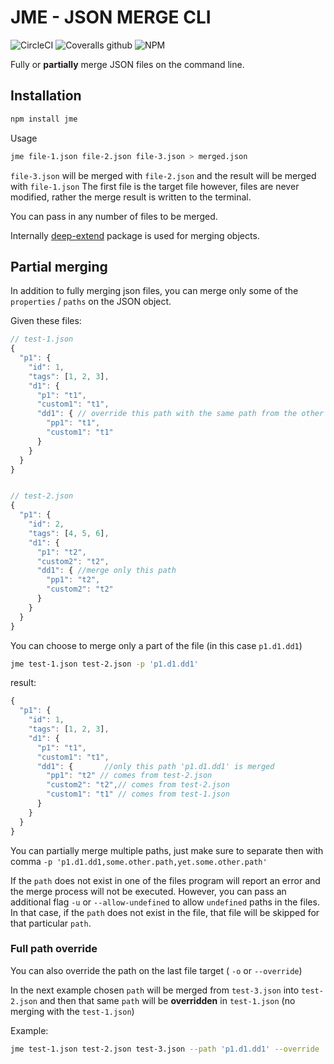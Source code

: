 # JME - JSON MERGE CLI

![CircleCI](https://img.shields.io/circleci/build/github/ivandotv/jme/master)
![Coveralls github](https://img.shields.io/coveralls/github/ivandotv/jme)
![NPM](https://img.shields.io/npm/l/jme)

Fully or **partially** merge JSON files on the command line.

## Installation

```bash
npm install jme
```

Usage

```bash
jme file-1.json file-2.json file-3.json > merged.json
```

`file-3.json` will be merged with `file-2.json` and the result will be merged with `file-1.json`
The first file is the target file however, files are never modified, rather the merge result is written to the terminal.

You can pass in any number of files to be merged.

Internally [deep-extend](https://www.npmjs.com/package/deep-extend) package is used for merging objects.

## Partial merging

In addition to fully merging json files, you can merge only some of the
`properties` / `paths` on the JSON object.

Given these files:

```js
// test-1.json
{
  "p1": {
    "id": 1,
    "tags": [1, 2, 3],
    "d1": {
      "p1": "t1",
      "custom1": "t1",
      "dd1": { // override this path with the same path from the other files.
        "pp1": "t1",
        "custom1": "t1"
      }
    }
  }
}


// test-2.json
{
  "p1": {
    "id": 2,
    "tags": [4, 5, 6],
    "d1": {
      "p1": "t2",
      "custom2": "t2",
      "dd1": { //merge only this path
        "pp1": "t2",
        "custom2": "t2"
      }
    }
  }
}
```

You can choose to merge only a part of the file (in this case `p1.d1.dd1`)

```bash
jme test-1.json test-2.json -p 'p1.d1.dd1'
```

result:

```js
{
  "p1": {
    "id": 1,
    "tags": [1, 2, 3],
    "d1": {
      "p1": "t1",
      "custom1": "t1",
      "dd1": {       //only this path 'p1.d1.dd1' is merged
        "pp1": "t2" // comes from test-2.json
        "custom2": "t2",// comes from test-2.json
        "custom1": "t1" // comes from test-1.json
      }
    }
  }
}

```

You can partially merge multiple paths, just make sure to separate then with comma `-p 'p1.d1.dd1,some.other.path,yet.some.other.path'`

If the `path` does not exist in one of the files program will report an error and the merge process will not be executed. However, you can pass an additional flag `-u` or `--allow-undefined` to allow `undefined` paths in the files. In that case, if the `path` does not exist in the file, that file will be skipped for that particular `path`.

### Full path override

You can also override the path on the last file target ( `-o` or `--override`)

In the next example chosen `path` will be merged from `test-3.json` into `test-2.json` and then that same `path` will be **overridden** in `test-1.json` (no merging with the `test-1.json`)

Example:

```bash
jme test-1.json test-2.json test-3.json --path 'p1.d1.dd1' --override
```
